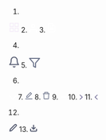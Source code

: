 1.
<svg width="20" height="20" viewBox="0 0 18 17" fill="none" xmlns="http://www.w3.org/2000/svg">
<path d="M7.9285 -0.00878906H1.14279C0.946359 -0.00878906 0.785645 0.151925 0.785645 0.348354V7.13407C0.785645 7.3305 0.946359 7.49121 1.14279 7.49121H7.9285C8.12493 7.49121 8.28565 7.3305 8.28565 7.13407V0.348354C8.28565 0.151925 8.12493 -0.00878906 7.9285 -0.00878906ZM6.76779 5.97335H2.3035V1.50907H6.76779V5.97335ZM16.8571 -0.00878906H10.0714C9.87493 -0.00878906 9.71422 0.151925 9.71422 0.348354V7.13407C9.71422 7.3305 9.87493 7.49121 10.0714 7.49121H16.8571C17.0535 7.49121 17.2142 7.3305 17.2142 7.13407V0.348354C17.2142 0.151925 17.0535 -0.00878906 16.8571 -0.00878906ZM15.6964 5.97335H11.2321V1.50907H15.6964V5.97335ZM7.9285 8.91978H1.14279C0.946359 8.91978 0.785645 9.0805 0.785645 9.27693V16.0626C0.785645 16.2591 0.946359 16.4198 1.14279 16.4198H7.9285C8.12493 16.4198 8.28565 16.2591 8.28565 16.0626V9.27693C8.28565 9.0805 8.12493 8.91978 7.9285 8.91978ZM6.76779 14.9019H2.3035V10.4376H6.76779V14.9019ZM16.8571 8.91978H10.0714C9.87493 8.91978 9.71422 9.0805 9.71422 9.27693V16.0626C9.71422 16.2591 9.87493 16.4198 10.0714 16.4198H16.8571C17.0535 16.4198 17.2142 16.2591 17.2142 16.0626V9.27693C17.2142 9.0805 17.0535 8.91978 16.8571 8.91978ZM15.6964 14.9019H11.2321V10.4376H15.6964V14.9019Z" fill="#F5EEF9"/>
</svg>
<!-- DashBoard icon -->
2.
<svg width="16" height="18" viewBox="0 0 16 18" fill="none" xmlns="http://www.w3.org/2000/svg">
<path d="M14.6668 16.7041V15.0374C14.6668 14.1534 14.3156 13.3055 13.6905 12.6804C13.0654 12.0553 12.2176 11.7041 11.3335 11.7041H4.66683C3.78277 11.7041 2.93493 12.0553 2.30981 12.6804C1.68469 13.3055 1.3335 14.1534 1.3335 15.0374V16.7041M11.3335 5.03743C11.3335 6.87838 9.84111 8.37077 8.00016 8.37077C6.15921 8.37077 4.66683 6.87838 4.66683 5.03743C4.66683 3.19649 6.15921 1.7041 8.00016 1.7041C9.84111 1.7041 11.3335 3.19649 11.3335 5.03743Z" stroke="white" stroke-width="2" stroke-linecap="round" stroke-linejoin="round"/>
</svg>
<!-- Profile icon -->
3.
<svg width="16" height="19" viewBox="0 0 16 19" fill="none" xmlns="http://www.w3.org/2000/svg">
<path d="M9.66683 0.871094H3.00016C2.55814 0.871094 2.13421 1.04669 1.82165 1.35925C1.50909 1.67181 1.3335 2.09573 1.3335 2.53776V15.8711C1.3335 16.3131 1.50909 16.737 1.82165 17.0496C2.13421 17.3622 2.55814 17.5378 3.00016 17.5378H13.0002C13.4422 17.5378 13.8661 17.3622 14.1787 17.0496C14.4912 16.737 14.6668 16.3131 14.6668 15.8711V5.87109M9.66683 0.871094L14.6668 5.87109M9.66683 0.871094V5.87109H14.6668M11.3335 10.0378H4.66683M11.3335 13.3711H4.66683M6.3335 6.70443H4.66683" stroke="white" stroke-width="1.5" stroke-linecap="round" stroke-linejoin="round"/>
</svg>

<!-- Survey icon -->

4.
<svg width="20" height="23" viewBox="0 0 20 23" fill="none" xmlns="http://www.w3.org/2000/svg">
<path d="M11.73 20.5C11.5542 20.8031 11.3018 21.0547 10.9982 21.2295C10.6946 21.4044 10.3504 21.4965 10 21.4965C9.64962 21.4965 9.30539 21.4044 9.00177 21.2295C8.69816 21.0547 8.44581 20.8031 8.27 20.5M16 7.5C16 5.9087 15.3679 4.38258 14.2426 3.25736C13.1174 2.13214 11.5913 1.5 10 1.5C8.4087 1.5 6.88258 2.13214 5.75736 3.25736C4.63214 4.38258 4 5.9087 4 7.5C4 14.5 1 16.5 1 16.5H19C19 16.5 16 14.5 16 7.5Z" stroke="#575D72" stroke-width="2" stroke-linecap="round" stroke-linejoin="round"/>
</svg>
<!-- Bell icon -->
5.
<svg width="22" height="20" viewBox="0 0 22 20" fill="none" xmlns="http://www.w3.org/2000/svg">
<path d="M21 1H1L9 10.46V17L13 19V10.46L21 1Z" stroke="#6C748B" stroke-width="2" stroke-linecap="round" stroke-linejoin="round"/>
</svg>
<!-- Filter icon -->

6.
<svg width="14" height="8" viewBox="0 0 14 8" fill="none" xmlns="http://www.w3.org/2000/svg">
<path d="M1 1L7 7L13 1" stroke="white" stroke-width="2" stroke-linecap="round" stroke-linejoin="round"/>
</svg>
<!-- Arrow down icon -->
7.
<svg width="15" height="16" viewBox="0 0 15 16" fill="none" xmlns="http://www.w3.org/2000/svg">
<path d="M2.95872 12.284C2.99443 12.284 3.03015 12.2805 3.06586 12.2751L6.06943 11.7483C6.10515 11.7412 6.13908 11.7251 6.16408 11.6983L13.7337 4.12868C13.7503 4.11216 13.7634 4.09254 13.7724 4.07094C13.7813 4.04934 13.7859 4.02618 13.7859 4.00279C13.7859 3.9794 13.7813 3.95625 13.7724 3.93464C13.7634 3.91304 13.7503 3.89342 13.7337 3.8769L10.7659 0.907254C10.7319 0.873326 10.6873 0.855469 10.6391 0.855469C10.5909 0.855469 10.5462 0.873326 10.5123 0.907254L2.94265 8.4769C2.91586 8.50368 2.89979 8.53583 2.89265 8.57154L2.36586 11.5751C2.34849 11.6708 2.3547 11.7692 2.38395 11.862C2.41319 11.9547 2.4646 12.0389 2.53372 12.1073C2.65158 12.2215 2.79979 12.284 2.95872 12.284ZM4.16229 9.16975L10.6391 2.69475L11.948 4.00368L5.47122 10.4787L3.88372 10.759L4.16229 9.16975ZM14.0712 13.784H0.928362C0.612291 13.784 0.356934 14.0394 0.356934 14.3555V14.9983C0.356934 15.0769 0.421219 15.1412 0.499791 15.1412H14.4998C14.5784 15.1412 14.6426 15.0769 14.6426 14.9983V14.3555C14.6426 14.0394 14.3873 13.784 14.0712 13.784Z" fill="#6C748B"/>
</svg>
<!-- Edit icon -->
8.
<svg width="15" height="16" viewBox="0 0 15 16" fill="none" xmlns="http://www.w3.org/2000/svg">
<path d="M4.78544 2.14118H4.64258C4.72115 2.14118 4.78544 2.0769 4.78544 1.99833V2.14118H10.214V1.99833C10.214 2.0769 10.2783 2.14118 10.3569 2.14118H10.214V3.4269H11.4997V1.99833C11.4997 1.36797 10.9872 0.855469 10.3569 0.855469H4.64258C4.01222 0.855469 3.49972 1.36797 3.49972 1.99833V3.4269H4.78544V2.14118ZM13.7854 3.4269H1.21401C0.897935 3.4269 0.642578 3.68225 0.642578 3.99833V4.56975C0.642578 4.64833 0.706864 4.71261 0.785435 4.71261H1.86401L2.30508 14.0519C2.33365 14.6608 2.83722 15.1412 3.44615 15.1412H11.5533C12.164 15.1412 12.6658 14.6626 12.6944 14.0519L13.1354 4.71261H14.214C14.2926 4.71261 14.3569 4.64833 14.3569 4.56975V3.99833C14.3569 3.68225 14.1015 3.4269 13.7854 3.4269ZM11.4158 13.8555H3.58365L3.15151 4.71261H11.8479L11.4158 13.8555Z" fill="#6C748B"/>
</svg>
<!-- delete icon -->
9.
<svg width="12" height="10" viewBox="0 0 12 10" fill="none" xmlns="http://www.w3.org/2000/svg">
<path d="M0.666504 1H11.3332M0.666504 5H11.3332M0.666504 9H11.3332" stroke="white" stroke-linecap="round" stroke-linejoin="round"/>
</svg>
<!-- hamburger icon -->
10.
<svg width="7" height="10" viewBox="0 0 7 10" fill="none" xmlns="http://www.w3.org/2000/svg">
<path d="M0.770676 1.10636C0.143979 0.51287 1.13625 -0.426818 1.76295 0.216126L6.35872 4.51891C6.61985 4.7662 6.61985 5.21131 6.35872 5.4586L1.76295 9.81084C1.13625 10.4043 0.143979 9.46464 0.770676 8.87115L4.84421 5.01348L0.770676 1.10636Z" fill="#6E6893"/>
</svg>
<!-- pagination right -->
11.
<svg width="7" height="10" viewBox="0 0 7 10" fill="none" xmlns="http://www.w3.org/2000/svg">
<path d="M6.50752 1.10636C7.13422 0.51287 6.14195 -0.426818 5.51525 0.216126L0.919476 4.51891C0.658352 4.7662 0.658352 5.21131 0.919476 5.4586L5.51525 9.81084C6.14195 10.4043 7.13422 9.46464 6.50752 8.87115L2.43399 5.01348L6.50752 1.10636Z" fill="#6E6893"/>
</svg>

<!-- pagination left -->

12.
<svg width="16" height="17" viewBox="0 0 16 17" fill="none" xmlns="http://www.w3.org/2000/svg">
<path d="M11.3335 2.50004C11.5086 2.32494 11.7165 2.18605 11.9452 2.09129C12.174 1.99653 12.4192 1.94775 12.6668 1.94775C12.9145 1.94775 13.1597 1.99653 13.3884 2.09129C13.6172 2.18605 13.8251 2.32494 14.0002 2.50004C14.1753 2.67513 14.3142 2.883 14.4089 3.11178C14.5037 3.34055 14.5524 3.58575 14.5524 3.83337C14.5524 4.08099 14.5037 4.32619 14.4089 4.55497C14.3142 4.78374 14.1753 4.99161 14.0002 5.16671L5.00016 14.1667L1.3335 15.1667L2.3335 11.5L11.3335 2.50004Z" stroke="#575D72" stroke-width="2" stroke-linecap="round" stroke-linejoin="round"/>
</svg>
<!-- fill manually edit -->
13.
<svg width="14" height="15" viewBox="0 0 14 15" fill="none" xmlns="http://www.w3.org/2000/svg">
<path d="M13 9.5V12.1667C13 12.5203 12.8595 12.8594 12.6095 13.1095C12.3594 13.3595 12.0203 13.5 11.6667 13.5H2.33333C1.97971 13.5 1.64057 13.3595 1.39052 13.1095C1.14048 12.8594 1 12.5203 1 12.1667V9.5M3.66667 6.16667L7 9.5M7 9.5L10.3333 6.16667M7 9.5V1.5" stroke="#575D72" stroke-width="2" stroke-linecap="round" stroke-linejoin="round"/>
</svg>
<!-- download icon -->

